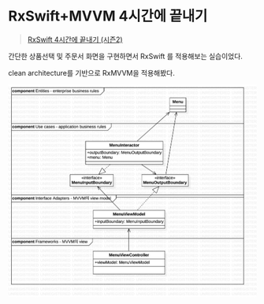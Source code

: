 # RxSwift+MVVM 4시간에 끝내기
> [RxSwift 4시간에 끝내기 (시즌2)](README_s2.md)

간단한 상품선택 및 주문서 화면을 구현하면서 RxSwift 를 적용해보는 실습이었다.

clean architecture를 기반으로 RxMVVM을 적용해봤다.

![](myPractice/MainClassDiagram.jpg)
